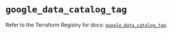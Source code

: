 # `google_data_catalog_tag`

Refer to the Terraform Registry for docs: [`google_data_catalog_tag`](https://registry.terraform.io/providers/hashicorp/google/6.35.0/docs/resources/data_catalog_tag).
